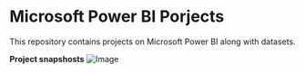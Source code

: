 # Microsoft Power BI Porjects

This repository contains projects on Microsoft Power BI along with datasets. 

**Project snapshosts**
![Image](https://github.com/user-attachments/assets/90ba036a-8029-4ac4-97b5-f3fa226e23e1)

